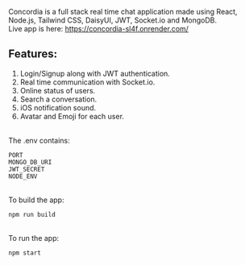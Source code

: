 Concordia is a full stack real time chat application made using React, Node.js, Tailwind CSS, DaisyUI, JWT, Socket.io and MongoDB. <br/>
Live app is here: https://concordia-sl4f.onrender.com/
<br/> 
## Features:
1. Login/Signup along with JWT authentication.
2. Real time communication with Socket.io.
3. Online status of users.
4. Search a conversation.
5. iOS notification sound.
6. Avatar and Emoji for each user.<br/>

<br/>The .env contains:
```
PORT
MONGO_DB_URI
JWT_SECRET
NODE_ENV
```
<br/>To build the app:
```
npm run build
```
<br/>To run the app:
```
npm start
```


